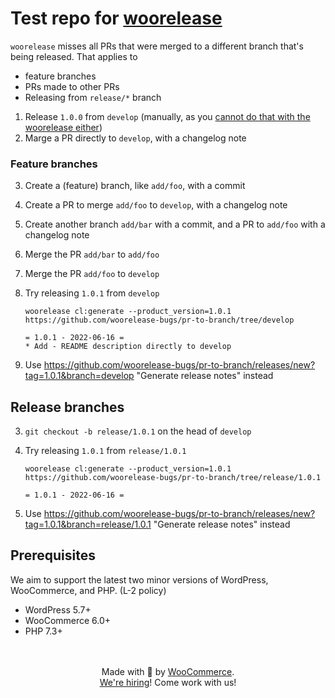 # Test repo for [woorelease](https://github.com/woocommerce/woorelease)

`woorelease` misses all PRs that were merged to a different branch that's being released.
That applies to 
- feature branches
- PRs made to other PRs
- Releasing from `release/*` branch

1. Release `1.0.0` from `develop` (manually, as you [cannot do that with the woorelease either](https://github.com/woorelease-bugs/initial-release))
2. Marge a PR directly to `develop`, with a changelog note

### Feature branches
3. Create a (feature) branch, like `add/foo`, with a commit
4. Create a PR to merge `add/foo` to `develop`, with a changelog note
5. Create another branch `add/bar` with a commit, and a PR to `add/foo` with a changelog note
6. Merge the PR `add/bar` to `add/foo`
7. Merge the PR `add/foo` to `develop`
8. Try releasing `1.0.1` from `develop`
	```
	woorelease cl:generate --product_version=1.0.1 https://github.com/woorelease-bugs/pr-to-branch/tree/develop
	```	
	```
	= 1.0.1 - 2022-06-16 =
	* Add - README description directly to develop
	```

9. Use https://github.com/woorelease-bugs/pr-to-branch/releases/new?tag=1.0.1&branch=develop "Generate release notes" instead 

## Release branches
3. `git checkout -b release/1.0.1` on the head of `develop`
4. Try releasing `1.0.1` from `release/1.0.1`
	```
	woorelease cl:generate --product_version=1.0.1 https://github.com/woorelease-bugs/pr-to-branch/tree/release/1.0.1
	```	
	```
	= 1.0.1 - 2022-06-16 =
	```
	
5. Use https://github.com/woorelease-bugs/pr-to-branch/releases/new?tag=1.0.1&branch=release/1.0.1 "Generate release notes" instead 

## Prerequisites

We aim to support the latest two minor versions of WordPress, WooCommerce, and PHP. (L-2 policy)

-   WordPress 5.7+
-   WooCommerce 6.0+
-   PHP 7.3+

<p align="center">
	<br/><br/>
	Made with 💜 by <a href="https://woocommerce.com/">WooCommerce</a>.<br/>
	<a href="https://woocommerce.com/careers/">We're hiring</a>! Come work with us!
</p>
